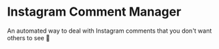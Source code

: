 # Instagram Comment Manager

An automated way to deal with Instagram comments that you don't want others to see :eyes:
